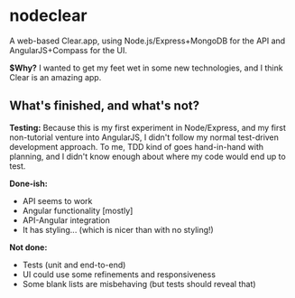 nodeclear
=========

A web-based Clear.app, using Node.js/Express+MongoDB for the API and AngularJS+Compass for the UI.

**$Why?** I wanted to get my feet wet in some new technologies, and I think Clear is an amazing app.

## What's finished, and what's not?

**Testing:** Because this is my first experiment in Node/Express, and my first non-tutorial venture into AngularJS, I didn't follow my normal test-driven development approach. To me, TDD kind of goes hand-in-hand with planning, and I didn't know enough about where my code would end up to test.

**Done-ish:**

 - API seems to work
 - Angular functionality [mostly]
 - API-Angular integration
 - It has styling... (which is nicer than with no styling!)

**Not done:**

 - Tests (unit and end-to-end)
 - UI could use some refinements and responsiveness
 - Some blank lists are misbehaving (but tests should reveal that)
